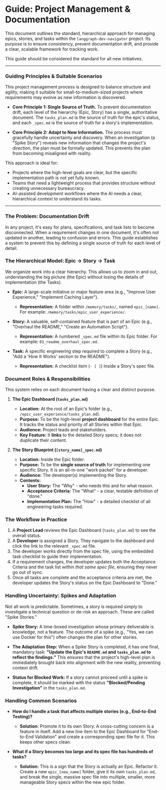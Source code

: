 # Guide: Project Management & Documentation

This document outlines the standard, hierarchical approach for managing epics, stories, and tasks within the `langgraph-dev-navigator` project. Its purpose is to ensure consistency, prevent documentation drift, and provide a clear, scalable framework for tracking work.

This guide should be considered the standard for all new initiatives.

---

### Guiding Principles & Suitable Scenarios

This project management process is designed to balance structure and agility, making it suitable for small-to-medium-sized projects where requirements may evolve as new information is discovered.

*   **Core Principle 1: Single Source of Truth.** To prevent documentation drift, each level of the hierarchy (Epic, Story) has a single, authoritative document. The `tasks_plan.md` is the source of truth for the epic's status, and each `_spec.md` is the source of truth for a story's implementation.

*   **Core Principle 2: Adapt to New Information.** The process must gracefully handle uncertainty and discovery. When an investigation (a "Spike Story") reveals new information that changes the project's direction, the plan must be formally updated. This prevents the plan from becoming misaligned with reality.

This approach is ideal for:
*   Projects where the high-level goals are clear, but the specific implementation path is not yet fully known.
*   Teams that need a lightweight process that provides structure without creating unnecessary bureaucracy.
*   AI-assisted development workflows where the AI needs a clear, hierarchical context to understand its tasks.

---

### The Problem: Documentation Drift

In any project, it's easy for plans, specifications, and task lists to become disconnected. When a requirement changes in one document, it's often not updated in another, leading to confusion and errors. This guide establishes a system to prevent this by defining a single source of truth for each level of detail.

### The Hierarchical Model: Epic -> Story -> Task

We organize work into a clear hierarchy. This allows us to zoom in and out, understanding the big picture (the Epic) without losing the details of implementation (the Tasks).

*   **Epic:** A large-scale initiative or major feature area (e.g., "Improve User Experience," "Implement Caching Layer").
    *   **Representation:** A folder within `/memory/tasks/`, named `epic_[name]`. For example: `/memory/tasks/epic_user_experience/`.

*   **Story:** A valuable, self-contained feature that is part of an Epic (e.g., "Overhaul the README," "Create an Automation Script").
    *   **Representation:** A numbered `_spec.md` file within its Epic folder. For example: `01_readme_overhaul_spec.md`.

*   **Task:** A specific engineering step required to complete a Story (e.g., "Add a 'How It Works' section to the README").
    *   **Representation:** A checklist item (`- [ ]`) inside a Story's spec file.

### Document Roles & Responsibilities

This system relies on each document having a clear and distinct purpose.

1.  **The Epic Dashboard (`tasks_plan.md`)**
    *   **Location:** At the root of an Epic's folder (e.g., `/epic_user_experience/tasks_plan.md`).
    *   **Purpose:** To be the high-level **project dashboard** for the entire Epic. It tracks the status and priority of all Stories within that Epic.
    *   **Audience:** Project leads and stakeholders.
    *   **Key Feature:** It **links** to the detailed Story specs; it does not duplicate their content.

2.  **The Story Blueprint (`[story_name]_spec.md`)**
    *   **Location:** Inside the Epic folder.
    *   **Purpose:** To be the **single source of truth** for implementing one specific Story. It is an all-in-one "work packet" for a developer.
    *   **Audience:** The developer(s) implementing the Story.
    *   **Contents:**
        *   **User Story:** The "Why" - who needs this and for what reason.
        *   **Acceptance Criteria:** The "What" - a clear, testable definition of "done."
        *   **Implementation Plan:** The "How" - a detailed checklist of all engineering tasks required.

### The Workflow in Practice

1.  A **Project Lead** reviews the Epic Dashboard (`tasks_plan.md`) to see the overall status.
2.  A **Developer** is assigned a Story. They navigate to the dashboard and click the link to the relevant `_spec.md` file.
3.  The developer works directly from the spec file, using the embedded task checklist to guide their implementation.
4.  If a requirement changes, the developer updates both the Acceptance Criteria and the task list *within that same spec file*, ensuring they never go out of sync.
5.  Once all tasks are complete and the acceptance criteria are met, the developer updates the Story's status on the Epic Dashboard to "Done."

### Handling Uncertainty: Spikes and Adaptation

Not all work is predictable. Sometimes, a story is required simply to investigate a technical question or de-risk an approach. These are called "Spike Stories."

*   **Spike Story:** A time-boxed investigation whose primary deliverable is knowledge, not a feature. The outcome of a spike (e.g., "Yes, we can use Docker for this") often changes the plan for other stories.

*   **The Adaptation Step:** When a Spike Story is completed, it has one final, mandatory task: **"Update the Epic's `README.md` and `tasks_plan.md` to reflect the findings."** This ensures that the project's high-level plan is immediately brought back into alignment with the new reality, preventing context drift.

*   **Status for Blocked Work:** If a story cannot proceed until a spike is complete, it should be marked with the status **"Blocked/Pending Investigation"** in the `tasks_plan.md`.

### Handling Common Scenarios

*   **How do I handle a task that affects multiple stories (e.g., End-to-End Testing)?**
    *   **Solution:** Promote it to its own Story. A cross-cutting concern is a feature in itself. Add a new line item to the Epic Dashboard for "End-to-End Validation" and create a corresponding spec file for it. This keeps other specs clean.

*   **What if a Story becomes too large and its spec file has hundreds of tasks?**
    *   **Solution:** This is a sign that the Story is actually an Epic. Refactor it. Create a new `epic_[new_name]` folder, give it its own `tasks_plan.md`, and break the single, massive spec file into multiple, smaller, more manageable Story specs within the new epic folder.
